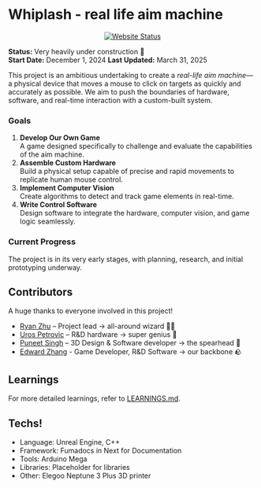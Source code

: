 # Whiplash - real life aim machine

<div align="center">
   
[![Website Status](https://img.shields.io/website?down_message=offline&label=Docs%20Site&style=for-the-badge&up_message=online&url=https://whiplash-robotics.netlify.app/)](https://whiplash-robotics.netlify.app/)

</div>

**Status:** Very heavily under construction 🚧  
**Start Date:** December 1, 2024
**Last Updated:** March 31, 2025

This project is an ambitious undertaking to create a _real-life aim machine_—a physical device that moves a mouse to click on targets as quickly and accurately as possible. We aim to push the boundaries of hardware, software, and real-time interaction with a custom-built system.

### **Goals**

1. **Develop Our Own Game**  
   A game designed specifically to challenge and evaluate the capabilities of the aim machine.
2. **Assemble Custom Hardware**  
   Build a physical setup capable of precise and rapid movements to replicate human mouse control.
3. **Implement Computer Vision**  
   Create algorithms to detect and track game elements in real-time.
4. **Write Control Software**  
   Design software to integrate the hardware, computer vision, and game logic seamlessly.

### **Current Progress**

The project is in its very early stages, with planning, research, and initial prototyping underway.

## **Contributors**

A huge thanks to everyone involved in this project!

- [Ryan Zhu](https://github.com/Juno9170) – Project lead &rarr; all-around wizard 🧙‍♂️
- [Uros Petrovic](https://github.com/Crooder1) – R&D hardware &rarr; super genius 🧠
- [Puneet Singh](https://github.com/punz1738) – 3D Design & Software developer &rarr; the spearhead 💪
- [Edward Zhang](https://github.com/edwardzhang00) - Game Developer, R&D Software &rarr; our backbone 🪨

## Learnings

For more detailed learnings, refer to [LEARNINGS.md](LEARNINGS.md).

## Techs!

- Language: Unreal Engine, C++
- Framework: Fumadocs in Next for Documentation
- Tools: Arduino Mega
- Libraries: Placeholder for libraries
- Other: Elegoo Neptune 3 Plus 3D printer
